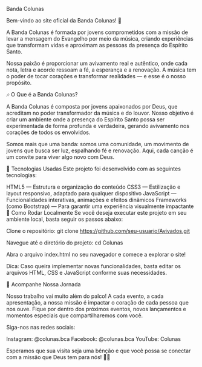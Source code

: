 Banda Colunas

Bem-vindo ao site oficial da Banda Colunas! 🌟

A Banda Colunas é formada por jovens comprometidos com a missão de levar a mensagem do Evangelho por meio da música, criando experiências que transformam vidas e aproximam as pessoas da presença do Espírito Santo.

Nossa paixão é proporcionar um avivamento real e autêntico, onde cada nota, letra e acorde ressoam a fé, a esperança e a renovação. A música tem o poder de tocar corações e transformar realidades — e esse é o nosso propósito.

🎶 O Que é a Banda Colunas?

A Banda Colunas é composta por jovens apaixonados por Deus, que acreditam no poder transformador da música e do louvor. Nosso objetivo é criar um ambiente onde a presença do Espírito Santo possa ser experimentada de forma profunda e verdadeira, gerando avivamento nos corações de todos os envolvidos.

Somos mais que uma banda: somos uma comunidade, um movimento de jovens que busca ser luz, espalhando fé e renovação. Aqui, cada canção é um convite para viver algo novo com Deus.

🚀 Tecnologias Usadas
Este projeto foi desenvolvido com as seguintes tecnologias:

HTML5 — Estrutura e organização do conteúdo
CSS3 — Estilização e layout responsivo, adaptado para qualquer dispositivo
JavaScript — Funcionalidades interativas, animações e efeitos dinâmicos
Frameworks (como Bootstrap) — Para garantir uma experiência visualmente impactante
🔧 Como Rodar Localmente
Se você deseja executar este projeto em seu ambiente local, basta seguir os passos abaixo:

Clone o repositório:
git clone https://github.com/seu-usuario/Avivados.git

Navegue até o diretório do projeto:
cd Colunas

Abra o arquivo index.html no seu navegador e comece a explorar o site!

Dica: Caso queira implementar novas funcionalidades, basta editar os arquivos HTML, CSS e JavaScript conforme suas necessidades.

🎤 Acompanhe Nossa Jornada

Nosso trabalho vai muito além do palco! A cada evento, a cada apresentação, a nossa missão é impactar o coração de cada pessoa que nos ouve. Fique por dentro dos próximos eventos, novos lançamentos e momentos especiais que compartilharemos com você.

Siga-nos nas redes sociais:

Instagram: @colunas.bca
Facebook: @colunas.bca
YouTube: Colunas

Esperamos que sua visita seja uma bênção e que você possa se conectar com a missão que Deus tem para nós! 🙏🎶


